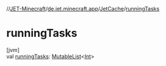 //[JET-Minecraft](../../../index.md)/[de.jet.minecraft.app](../index.md)/[JetCache](index.md)/[runningTasks](running-tasks.md)

# runningTasks

[jvm]\
val [runningTasks](running-tasks.md): [MutableList](https://kotlinlang.org/api/latest/jvm/stdlib/kotlin.collections/-mutable-list/index.html)&lt;[Int](https://kotlinlang.org/api/latest/jvm/stdlib/kotlin/-int/index.html)&gt;
